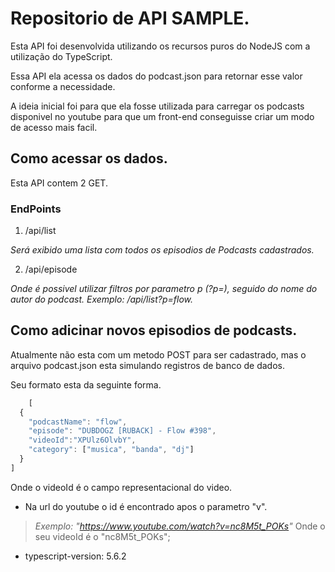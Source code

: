 
# Repositorio de API SAMPLE.

Esta API foi desenvolvida utilizando os recursos puros do NodeJS com a utilização do TypeScript.

Essa API ela acessa os dados do podcast.json para retornar esse valor conforme a necessidade.

A ideia inicial foi para que ela fosse utilizada para carregar os podcasts disponivel no youtube para que um front-end conseguisse criar um modo de acesso mais facil.



## Como acessar os dados.

Esta API contem 2 GET.

### EndPoints
1.  /api/list

*Será exibido uma lista com todos os episodios de Podcasts cadastrados.*

2.  /api/episode

*Onde é possivel utilizar filtros por parametro p (?p=), seguido do nome do autor do podcast. Exemplo: /api/list?p=flow.*

## Como adicinar novos episodios de podcasts.

Atualmente não esta com um metodo POST para ser cadastrado, mas o arquivo podcast.json esta simulando registros de banco de dados.

Seu formato esta da seguinte forma.

```js 
    [
  {
    "podcastName": "flow",
    "episode": "DUBDOGZ [RUBACK] - Flow #398",
    "videoId":"XPUlz6OlvbY",
    "category": ["musica", "banda", "dj"]
  }
]
```

Onde o videoId é o campo representacional do video.
- Na url do youtube o id é encontrado apos o parametro "v". 
> *Exemplo: "https://www.youtube.com/watch?v=nc8M5t_POKs"*
Onde o seu videoId é o "nc8M5t_POKs";


- typescript-version: 5.6.2